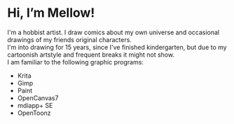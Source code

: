 <h1>Hi, I’m Mellow!</h1>

I'm a hobbist artist. I draw comics about my own universe and occasional drawings of my friends original characters.
<br>
I'm into drawing for 15 years, since I've finished kindergarten, but due to my cartoonish artstyle and frequent breaks it might not show.
<br>
I am familiar to the following graphic programs:
- Krita
- Gimp
- Paint
- OpenCanvas7
- mdiapp+ SE
- OpenToonz

<!---
MellowTheMarshmallowCat/MellowTheMarshmallowCat is a ✨ special ✨ repository because its `README.md` (this file) appears on your GitHub profile.
You can click the Preview link to take a look at your changes.
--->
